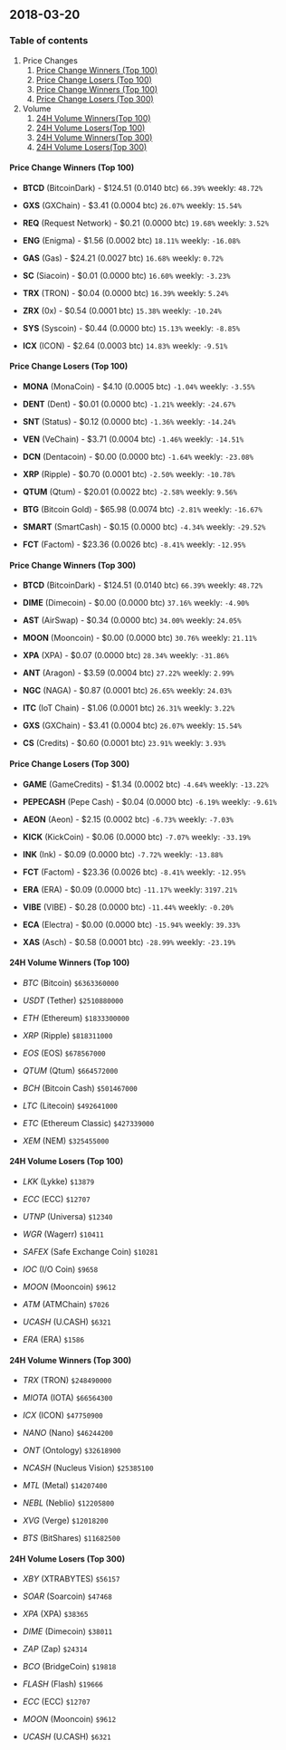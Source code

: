 ## 2018-03-20
### Table of contents
1. Price Changes
	1. [Price Change Winners (Top 100)](#price-change-winners-top-100)
	2. [Price Change Losers (Top 100)](#price-change-losers-top-100)
	1. [Price Change Winners (Top 100)](#price-change-winners-top-300)
	2. [Price Change Losers (Top 300)](#price-change-losers-top-300)
2. Volume
	1. [24H Volume Winners(Top 100)](#24h-volume-winners-top-100)
	2. [24H Volume Losers(Top 100)](#24h-volume-losers-top-100)
	1. [24H Volume Winners(Top 300)](#24h-volume-winners-top-300)
	2. [24H Volume Losers(Top 300)](#24h-volume-losers-top-300)

#### Price Change Winners (Top 100)
* **BTCD** (BitcoinDark) - $124.51 (0.0140 btc) `66.39%` weekly: `48.72%`

* **GXS** (GXChain) - $3.41 (0.0004 btc) `26.07%` weekly: `15.54%`

* **REQ** (Request Network) - $0.21 (0.0000 btc) `19.68%` weekly: `3.52%`

* **ENG** (Enigma) - $1.56 (0.0002 btc) `18.11%` weekly: `-16.08%`

* **GAS** (Gas) - $24.21 (0.0027 btc) `16.68%` weekly: `0.72%`

* **SC** (Siacoin) - $0.01 (0.0000 btc) `16.60%` weekly: `-3.23%`

* **TRX** (TRON) - $0.04 (0.0000 btc) `16.39%` weekly: `5.24%`

* **ZRX** (0x) - $0.54 (0.0001 btc) `15.38%` weekly: `-10.24%`

* **SYS** (Syscoin) - $0.44 (0.0000 btc) `15.13%` weekly: `-8.85%`

* **ICX** (ICON) - $2.64 (0.0003 btc) `14.83%` weekly: `-9.51%`


#### Price Change Losers (Top 100)
* **MONA** (MonaCoin) - $4.10 (0.0005 btc) `-1.04%` weekly: `-3.55%`

* **DENT** (Dent) - $0.01 (0.0000 btc) `-1.21%` weekly: `-24.67%`

* **SNT** (Status) - $0.12 (0.0000 btc) `-1.36%` weekly: `-14.24%`

* **VEN** (VeChain) - $3.71 (0.0004 btc) `-1.46%` weekly: `-14.51%`

* **DCN** (Dentacoin) - $0.00 (0.0000 btc) `-1.64%` weekly: `-23.08%`

* **XRP** (Ripple) - $0.70 (0.0001 btc) `-2.50%` weekly: `-10.78%`

* **QTUM** (Qtum) - $20.01 (0.0022 btc) `-2.58%` weekly: `9.56%`

* **BTG** (Bitcoin Gold) - $65.98 (0.0074 btc) `-2.81%` weekly: `-16.67%`

* **SMART** (SmartCash) - $0.15 (0.0000 btc) `-4.34%` weekly: `-29.52%`

* **FCT** (Factom) - $23.36 (0.0026 btc) `-8.41%` weekly: `-12.95%`


#### Price Change Winners (Top 300)
* **BTCD** (BitcoinDark) - $124.51 (0.0140 btc) `66.39%` weekly: `48.72%`

* **DIME** (Dimecoin) - $0.00 (0.0000 btc) `37.16%` weekly: `-4.90%`

* **AST** (AirSwap) - $0.34 (0.0000 btc) `34.00%` weekly: `24.05%`

* **MOON** (Mooncoin) - $0.00 (0.0000 btc) `30.76%` weekly: `21.11%`

* **XPA** (XPA) - $0.07 (0.0000 btc) `28.34%` weekly: `-31.86%`

* **ANT** (Aragon) - $3.59 (0.0004 btc) `27.22%` weekly: `2.99%`

* **NGC** (NAGA) - $0.87 (0.0001 btc) `26.65%` weekly: `24.03%`

* **ITC** (IoT Chain) - $1.06 (0.0001 btc) `26.31%` weekly: `3.22%`

* **GXS** (GXChain) - $3.41 (0.0004 btc) `26.07%` weekly: `15.54%`

* **CS** (Credits) - $0.60 (0.0001 btc) `23.91%` weekly: `3.93%`


#### Price Change Losers (Top 300)
* **GAME** (GameCredits) - $1.34 (0.0002 btc) `-4.64%` weekly: `-13.22%`

* **PEPECASH** (Pepe Cash) - $0.04 (0.0000 btc) `-6.19%` weekly: `-9.61%`

* **AEON** (Aeon) - $2.15 (0.0002 btc) `-6.73%` weekly: `-7.03%`

* **KICK** (KickCoin) - $0.06 (0.0000 btc) `-7.07%` weekly: `-33.19%`

* **INK** (Ink) - $0.09 (0.0000 btc) `-7.72%` weekly: `-13.88%`

* **FCT** (Factom) - $23.36 (0.0026 btc) `-8.41%` weekly: `-12.95%`

* **ERA** (ERA) - $0.09 (0.0000 btc) `-11.17%` weekly: `3197.21%`

* **VIBE** (VIBE) - $0.28 (0.0000 btc) `-11.44%` weekly: `-0.20%`

* **ECA** (Electra) - $0.00 (0.0000 btc) `-15.94%` weekly: `39.33%`

* **XAS** (Asch) - $0.58 (0.0001 btc) `-28.99%` weekly: `-23.19%`


#### 24H Volume Winners (Top 100)
* *BTC* (Bitcoin) `$6363360000`

* *USDT* (Tether) `$2510880000`

* *ETH* (Ethereum) `$1833300000`

* *XRP* (Ripple) `$818311000`

* *EOS* (EOS) `$678567000`

* *QTUM* (Qtum) `$664572000`

* *BCH* (Bitcoin Cash) `$501467000`

* *LTC* (Litecoin) `$492641000`

* *ETC* (Ethereum Classic) `$427339000`

* *XEM* (NEM) `$325455000`


#### 24H Volume Losers (Top 100)
* *LKK* (Lykke) `$13879`

* *ECC* (ECC) `$12707`

* *UTNP* (Universa) `$12340`

* *WGR* (Wagerr) `$10411`

* *SAFEX* (Safe Exchange Coin) `$10281`

* *IOC* (I/O Coin) `$9658`

* *MOON* (Mooncoin) `$9612`

* *ATM* (ATMChain) `$7026`

* *UCASH* (U.CASH) `$6321`

* *ERA* (ERA) `$1586`


#### 24H Volume Winners (Top 300)
* *TRX* (TRON) `$248490000`

* *MIOTA* (IOTA) `$66564300`

* *ICX* (ICON) `$47750900`

* *NANO* (Nano) `$46244200`

* *ONT* (Ontology) `$32618900`

* *NCASH* (Nucleus Vision) `$25385100`

* *MTL* (Metal) `$14207400`

* *NEBL* (Neblio) `$12205800`

* *XVG* (Verge) `$12018200`

* *BTS* (BitShares) `$11682500`


#### 24H Volume Losers (Top 300)
* *XBY* (XTRABYTES) `$56157`

* *SOAR* (Soarcoin) `$47468`

* *XPA* (XPA) `$38365`

* *DIME* (Dimecoin) `$38011`

* *ZAP* (Zap) `$24314`

* *BCO* (BridgeCoin) `$19818`

* *FLASH* (Flash) `$19666`

* *ECC* (ECC) `$12707`

* *MOON* (Mooncoin) `$9612`

* *UCASH* (U.CASH) `$6321`

